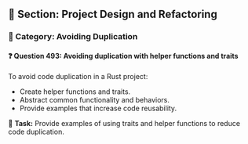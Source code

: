 ## 📘 Section: Project Design and Refactoring  
### 🔹 Category: Avoiding Duplication  
#### ❓ Question 493: Avoiding duplication with helper functions and traits

To avoid code duplication in a Rust project:

- Create helper functions and traits.
- Abstract common functionality and behaviors.
- Provide examples that increase code reusability.

🔧 **Task:** Provide examples of using traits and helper functions to reduce code duplication.
